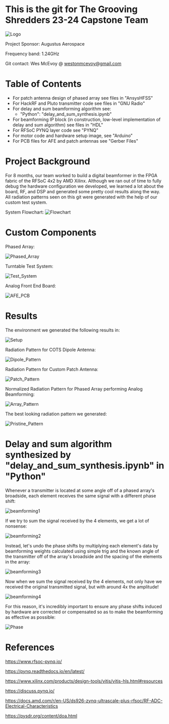 # This is the git for The Grooving Shredders 23-24 Capstone Team

![Logo](https://github.com/tast2129/Grooving-Shredders/blob/main/Images/Grooving%20Shredders%20Final%20Logo.png)

Project Sponsor: Augustus Aerospace

Frequency band: 1.24GHz

Git contact: Wes McEvoy @ westonmcevoy@gmail.com

# Table of Contents

* For patch antenna design of phased array see files in "AnsysHFSS"
* For HackRF and Pluto transmitter code see files in "GNU Radio"
* For delay and sum beamforming algorithm see:
  * "Python": "delay_and_sum_synthesis.ipynb"
* For beamforming IP block (in construction, low-level implementation of delay and sum algorithm) see files in "HDL"
* For RFSoC PYNQ layer code see "PYNQ"
* For motor code and hardware setup image, see "Arduino"
* For PCB files for AFE and patch antennas see "Gerber Files"

# Project Background

For 8 months, our team worked to build a digital beamformer in the FPGA fabric of the RFSoC 4x2 by AMD Xilinx. Although we ran out of time to fully debug the hardware configuration we developed, we learned a lot about the board, RF, and DSP and generated some pretty cool results along the way. All radiation patterns seen on this git were generated with the help of our custom test system.

System Flowchart:
![Flowchart](https://github.com/tast2129/Grooving-Shredders/blob/main/Images/Flowchart.png)

# Custom Components

Phased Array:

![Phased_Array](https://github.com/tast2129/Grooving-Shredders/blob/main/Images/Phased_Array.png)

Turntable Test System:

![Test_System](https://github.com/tast2129/Grooving-Shredders/blob/main/Images/Test_System.jpg)

Analog Front End Board:

![AFE_PCB](https://github.com/tast2129/Grooving-Shredders/blob/main/Images/AFE_PCB.jpg)


# Results

The environment we generated the following results in:

![Setup](https://github.com/tast2129/Grooving-Shredders/blob/main/Images/Test_Setup2.jpeg)

Radiation Pattern for COTS Dipole Antenna:

![Dipole_Pattern](https://github.com/tast2129/Grooving-Shredders/blob/main/Images/Dipole_Pattern.png)

Radiation Pattern for Custom Patch Antenna:

![Patch_Pattern](https://github.com/tast2129/Grooving-Shredders/blob/main/Images/Patch_Pattern.png)

Normalized Radiation Pattern for Phased Array performing Analog Beamforming:

![Array_Pattern](https://github.com/tast2129/Grooving-Shredders/blob/main/Images/Broadside_Pattern.png)

The best looking radiation pattern we generated:

![Pristine_Pattern](https://github.com/tast2129/Grooving-Shredders/blob/main/Images/Phased_Array_Pattern.png)


# Delay and sum algorithm synthesized by "delay_and_sum_synthesis.ipynb" in "Python"

Whenever a transmitter is located at some angle off of a phased array's broadside, each element receives the same signal with a different phase shift:

![beamforming1](https://github.com/tast2129/Grooving-Shredders/assets/97580315/e911917c-0b33-4844-adb9-a0ce4064d12e)

If we try to sum the signal received by the 4 elements, we get a lot of nonsense:

![beamforming2](https://github.com/tast2129/Grooving-Shredders/assets/97580315/507baff8-44bc-445b-9302-e12a531ed3d8)

Instead, let's undo the phase shifts by multiplying each element's data by beamforming weights calculated using simple trig and the known angle of the transmitter off of the array's broadside and the spacing of the elements in the array:

![beamforming3](https://github.com/tast2129/Grooving-Shredders/assets/97580315/f1506090-c677-4844-88a7-71d21600565d)

Now when we sum the signal received by the 4 elements, not only have we received the original transmitted signal, but with around 4x the amplitude!

![beamforming4](https://github.com/tast2129/Grooving-Shredders/assets/97580315/fbafaabb-2a26-4d0b-9db6-097383a0870f)

For this reason, it's incredibly important to ensure any phase shifts induced by hardware are corrected or compensated so as to make the beamforming as effective as possible:

![Phase](https://github.com/tast2129/Grooving-Shredders/blob/main/Images/Scope_Phase.png)

# References

https://www.rfsoc-pynq.io/

https://pynq.readthedocs.io/en/latest/

https://www.xilinx.com/products/design-tools/vitis/vitis-hls.html#resources

https://discuss.pynq.io/

https://docs.amd.com/r/en-US/ds926-zynq-ultrascale-plus-rfsoc/RF-ADC-Electrical-Characteristics

https://pysdr.org/content/doa.html





